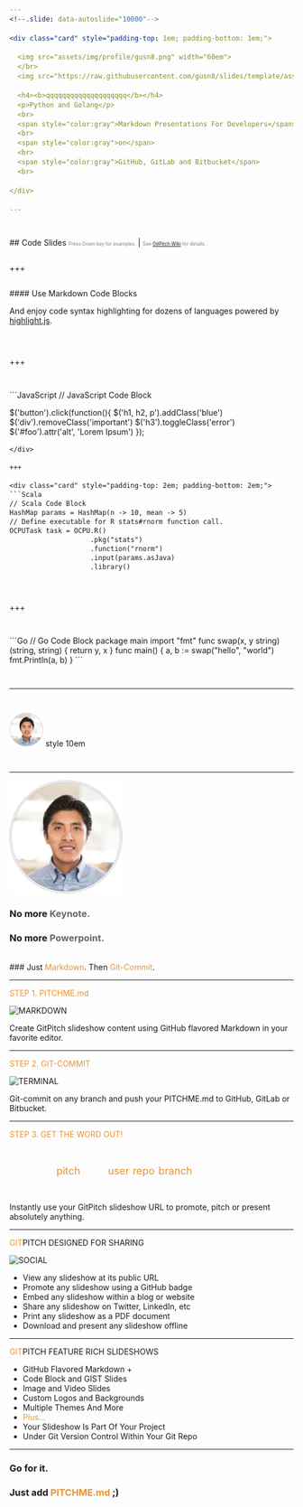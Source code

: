 ```yaml
---
<!--.slide: data-autoslide="10000"-->

<div class="card" style="padding-top: 1em; padding-bottom: 1em;">
  
  <img src="assets/img/profile/gusn8.png" width="60em">
  </br>
  <img src="https://raw.githubusercontent.com/gusn8/slides/template/assets/img/profile/gusn8.png" width="30%">

  <h4><b>qqqqqqqqqqqqqqqqqqqq</b></h4>
  <p>Python and Golang</p>
  <br>
  <span style="color:gray">Markdown Presentations For Developers</span>
  <br>
  <span style="color:gray">on</span>
  <br>
  <span style="color:gray">GitHub, GitLab and Bitbucket</span>
  <br>

</div>

---
```

<div class="card" style="padding-top: 2em; padding-bottom: 2em;">
## Code Slides
<span style="font-size:0.6em; color:gray">Press Down key for examples.</span> |
<span style="font-size:0.6em; color:gray">See <a href="https://github.com/gitpitch/gitpitch/wiki/Code-Slides" target="_blank">GitPitch Wiki</a> for details.</span>
</div>
+++
<div class="card" style="padding-top: 2em; padding-bottom: 2em;">
#### Use Markdown Code Blocks

<br>

And enjoy code syntax highlighting for dozens of languages powered by <a target="_blank" href="https://highlightjs.org">highlight.js</a>.
</div>

+++

<div class="card" style="padding-top: 2em; padding-bottom: 2em;">
```JavaScript
// JavaScript Code Block

$('button').click(function(){
    $('h1, h2, p').addClass('blue')
    $('div').removeClass('important')
    $('h3').toggleClass('error')
    $('#foo').attr('alt', 'Lorem Ipsum')
});
```
</div>

+++

<div class="card" style="padding-top: 2em; padding-bottom: 2em;">
```Scala
// Scala Code Block
HashMap params = HashMap(n -> 10, mean -> 5)
// Define executable for R stats#rnorm function call.
OCPUTask task = OCPU.R()
                    .pkg("stats")
                    .function("rnorm")
                    .input(params.asJava)
                    .library()
```
</div>

+++

<div class="card" style="padding-top: 2em; padding-bottom: 2em;">
```Go
// Go Code Block
package main
import "fmt"
func swap(x, y string) (string, string) {
    return y, x
}
func main() {
    a, b := swap("hello", "world")
    fmt.Println(a, b)
}
```
</div>

---

<div class="card" style="padding-top: 2em;padding-bottom: 2em;">
  <img src="assets/img/profile/gusn8.png" width="60em">
  style 10em
</div>

---
<!-- .slide: data-autoslide="2000" -->

<img src="assets/img/profile/gusn8.png" width="200px">

### No more <span style="color: #666666">Keynote.</span>
### <span class="fragment" data-fragment-index="1" data-autoslide="2000">No more <span style="color: #666666">Powerpoint.</span>
<br>
### <span class="fragment" data-fragment-index="2" data-autoslide="3500">Just <span style="color: #e49436">Markdown</span>. Then <span style="color: #e49436">Git-Commit</span>.</li>

---

<span style="color: #e49436">STEP 1. PITCHME.md</span>

![MARKDOWN](https://d1z75bzl1vljy2.cloudfront.net/hello-world/markdown.png)

Create GitPitch slideshow content using GitHub flavored Markdown in your favorite editor.

---

<span style="color: #e49436">STEP 2. GIT-COMMIT</span>

![TERMINAL](https://d1z75bzl1vljy2.cloudfront.net/hello-world/terminal.png)

Git-commit on any branch and push your PITCHME.md to GitHub, GitLab or Bitbucket.

---

<span style="color: #e49436">STEP 3. GET THE WORD OUT!</span>

<br>

<span style="font-size: 1.3em;"><span style="color:white">htt</span><span style="color:white">ps://git</span><span style="color: #e49436">pitch</span><span style="color: white">.com/<span style="color: #e49436">user</span>/<span style="color: #e49436">repo</span>/<span style="color: #e49436">branch</span></span>

<br>

Instantly use your GitPitch slideshow URL to promote, pitch or present absolutely anything.

---
<!-- .slide: data-autoslide="11000" -->

<span style="color: #e49436">GIT</span>PITCH DESIGNED FOR SHARING

![SOCIAL](https://d1z75bzl1vljy2.cloudfront.net/hello-world/gp-social.jpg)

- View any slideshow at its public URL
- Promote any slideshow using a GitHub badge
- Embed any slideshow within a blog or website
- Share any slideshow on Twitter, LinkedIn, etc
- Print any slideshow as a PDF document
- Download and present any slideshow offline

---
<!-- .slide: data-autoslide="12000" -->

<span style="color: #e49436">GIT</span>PITCH FEATURE RICH SLIDESHOWS

- GitHub Flavored Markdown +
- Code Block and GIST Slides
- Image and Video Slides
- Custom Logos and Backgrounds
- Multiple Themes And More
- <span style="color: #e49436">Plus...</span>
- Your Slideshow Is Part Of Your Project
- Under Git Version Control Within Your Git Repo


---
<!-- .slide: data-autoslide="8000" -->

### Go for it.
### Just add <span style="color: #e49436; text-transform: none">PITCHME.md</span> ;)
